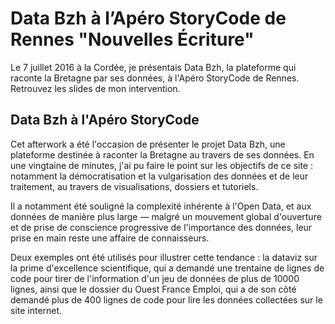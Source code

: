 # Data Bzh à l’Apéro StoryCode de Rennes "Nouvelles Écriture"

Le 7 juillet 2016 à la Cordée, je présentais Data Bzh, la plateforme qui raconte la Bretagne par ses données, à l'Apéro StoryCode de Rennes. Retrouvez les slides de mon intervention.

## Data Bzh à l'Apéro StoryCode

Cet afterwork a été l'occasion de présenter le projet Data Bzh, une plateforme destinée à raconter la Bretagne au travers de ses données. En une vingtaine de minutes, j'ai pu faire le point sur les objectifs de ce site : notamment la démocratisation et la vulgarisation des données et de leur traitement, au travers de visualisations, dossiers et tutoriels.

Il a notamment été souligné la complexité inhérente à l'Open Data, et aux données de manière plus large — malgré un mouvement global d'ouverture et de prise de conscience progressive de l'importance des données, leur prise en main reste une affaire de connaisseurs.

Deux exemples ont été utilisés pour illustrer cette tendance : la dataviz sur la prime d'excellence scientifique, qui a demandé une trentaine de lignes de code pour tirer de l'information d'un jeu de données de plus de 10000 lignes, ainsi que le dossier du Ouest France Emploi, qui a de son côté demandé plus de 400 lignes de code pour lire les données collectées sur le site internet.


